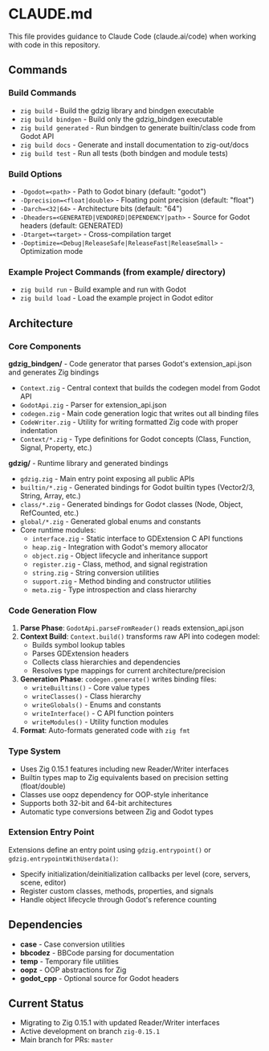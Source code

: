 # CLAUDE.md

This file provides guidance to Claude Code (claude.ai/code) when working with code in this repository.

## Commands

### Build Commands
- `zig build` - Build the gdzig library and bindgen executable
- `zig build bindgen` - Build only the gdzig_bindgen executable
- `zig build generated` - Run bindgen to generate builtin/class code from Godot API
- `zig build docs` - Generate and install documentation to zig-out/docs
- `zig build test` - Run all tests (both bindgen and module tests)

### Build Options
- `-Dgodot=<path>` - Path to Godot binary (default: "godot")
- `-Dprecision=<float|double>` - Floating point precision (default: "float")
- `-Darch=<32|64>` - Architecture bits (default: "64")
- `-Dheaders=<GENERATED|VENDORED|DEPENDENCY|path>` - Source for Godot headers (default: GENERATED)
- `-Dtarget=<target>` - Cross-compilation target
- `-Doptimize=<Debug|ReleaseSafe|ReleaseFast|ReleaseSmall>` - Optimization mode

### Example Project Commands (from example/ directory)
- `zig build run` - Build example and run with Godot
- `zig build load` - Load the example project in Godot editor

## Architecture

### Core Components

**gdzig_bindgen/** - Code generator that parses Godot's extension_api.json and generates Zig bindings
- `Context.zig` - Central context that builds the codegen model from Godot API
- `GodotApi.zig` - Parser for extension_api.json
- `codegen.zig` - Main code generation logic that writes out all binding files
- `CodeWriter.zig` - Utility for writing formatted Zig code with proper indentation
- `Context/*.zig` - Type definitions for Godot concepts (Class, Function, Signal, Property, etc.)

**gdzig/** - Runtime library and generated bindings
- `gdzig.zig` - Main entry point exposing all public APIs
- `builtin/*.zig` - Generated bindings for Godot builtin types (Vector2/3, String, Array, etc.)
- `class/*.zig` - Generated bindings for Godot classes (Node, Object, RefCounted, etc.)
- `global/*.zig` - Generated global enums and constants
- Core runtime modules:
  - `interface.zig` - Static interface to GDExtension C API functions
  - `heap.zig` - Integration with Godot's memory allocator
  - `object.zig` - Object lifecycle and inheritance support
  - `register.zig` - Class, method, and signal registration
  - `string.zig` - String conversion utilities
  - `support.zig` - Method binding and constructor utilities
  - `meta.zig` - Type introspection and class hierarchy

### Code Generation Flow

1. **Parse Phase**: `GodotApi.parseFromReader()` reads extension_api.json
2. **Context Build**: `Context.build()` transforms raw API into codegen model:
   - Builds symbol lookup tables
   - Parses GDExtension headers
   - Collects class hierarchies and dependencies
   - Resolves type mappings for current architecture/precision
3. **Generation Phase**: `codegen.generate()` writes binding files:
   - `writeBuiltins()` - Core value types
   - `writeClasses()` - Class hierarchy
   - `writeGlobals()` - Enums and constants
   - `writeInterface()` - C API function pointers
   - `writeModules()` - Utility function modules
4. **Format**: Auto-formats generated code with `zig fmt`

### Type System

- Uses Zig 0.15.1 features including new Reader/Writer interfaces
- Builtin types map to Zig equivalents based on precision setting (float/double)
- Classes use oopz dependency for OOP-style inheritance
- Supports both 32-bit and 64-bit architectures
- Automatic type conversions between Zig and Godot types

### Extension Entry Point

Extensions define an entry point using `gdzig.entrypoint()` or `gdzig.entrypointWithUserdata()`:
- Specify initialization/deinitialization callbacks per level (core, servers, scene, editor)
- Register custom classes, methods, properties, and signals
- Handle object lifecycle through Godot's reference counting

## Dependencies

- **case** - Case conversion utilities
- **bbcodez** - BBCode parsing for documentation
- **temp** - Temporary file utilities
- **oopz** - OOP abstractions for Zig
- **godot_cpp** - Optional source for Godot headers

## Current Status

- Migrating to Zig 0.15.1 with updated Reader/Writer interfaces
- Active development on branch `zig-0.15.1`
- Main branch for PRs: `master`
